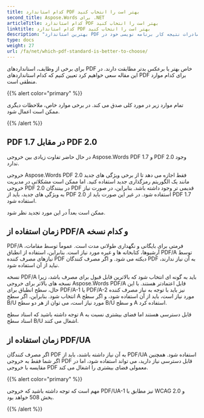 ```yaml
---
title: کدام استاندارد PDF بهتر است را انتخاب کنید
second_title: Aspose.Words برای .NET
articleTitle: کدام استاندارد PDF بهتر است را انتخاب کنید
linktitle: کدام استاندارد PDF بهتر است را انتخاب کنید
description: "بهترین استاندارد PDF را برای صادرات نتیجه کار برنامه نویسی خود در C# انتخاب کنید. کدام استاندارد PDF بهتر است - PDF 1.7، PDF 2.0، PDF/A-1، PDF/A-2 یا PDF/UA."
type: docs
weight: 27
url: /fa/net/which-pdf-standard-is-better-to-choose/
---
```


برای برخی از وظایف، استانداردهای PDF خاص بهتر یا برعکس بدتر مطابقت دارند. در این مقاله سعی خواهیم کرد تعیین کنیم که کدام استانداردهای PDF برای کدام موارد منطقی است.

{{% alert color="primary" %}}

تمام موارد زیر در مورد کلی صدق می کند. در برخی موارد خاص، ملاحظات دیگری ممکن است اعمال شود.

{{% /alert %}}

## PDF 1.7 در مقابل PDF 2.0

در حال حاضر تفاوت زیادی بین خروجی Aspose.Words PDF 1.7 و PDF 2.0 وجود ندارد.

خروجی Aspose.Words PDF 2.0 فقط اجازه می دهد تا از برخی ویژگی های جدید مانند یک الگوریتم رمزگذاری جدید استفاده کنید. اما ممکن است مشکلاتی در مدیریت خروجی PDF 2.0 در بینندگان PDF قدیمی تر وجود داشته باشد. بنابراین، در صورت نیاز به ویژگی های جدید، باید از PDF 2.0 استفاده شود. در غیر این صورت باید از PDF 1.7 استفاده شود.

ممکن است بعداً در این مورد تجدید نظر شود.

## زمان استفاده از PDF/A و کدام نسخه

PDF/A فرمتی برای بایگانی و نگهداری طولانی مدت است. عموماً توسط مقامات، آرشیوها، کتابخانه ها و غیره مورد نیاز است. بنابراین، استفاده از انطباق PDF/A توسط نیازهای مصرف کننده PDF دیکته می شود. و اگر مصرف کنندگان PDF به آن نیاز ندارند، نباید از آن استفاده شود.

نسخه PDF/A باید به گونه ای انتخاب شود که بالاترین قابل قبول برای مصرف باشد، زیرا نسخه های بالاتر برای خروجی Aspose.Words PDF/A قابل اعتمادتر هستند. با این حال، سطح انطباق برای PDF/A-1 یا PDF/A-2 نیز باید با توجه به نیاز مصرف کننده انتخاب شود. بنابراین، اگر سطح A مورد نیاز است، باید از آن استفاده شود، و اگر سطح B/U مورد نیاز است، می توان از هر دو سطح B/U و سطح A استفاده کرد.

توجه داشته باشید که اسناد سطح A قابل دسترسی هستند اما فضای بیشتری نسبت به اسناد سطح B/U اشغال می کنند.

## زمان استفاده از PDF/UA

اگر مصرف کنندگان PDF به آن نیاز داشته باشند، باید از PDF/UA استفاده شود. همچنین اگر شما فقط به خروجی PDF قابل دسترسی نیاز دارید، می تواند استفاده شود، اما در مقایسه با خروجی PDF معمولی فضای بیشتری را اشغال می کند.

{{% alert color="primary" %}}

مهم است که توجه داشته باشید که خروجی PDF/UA-1 نیز مطابق با WCAG 2.0 و بخش 508 خواهد بود.

{{% /alert %}}